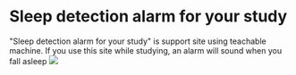 # Sleep detection alarm for your study
"Sleep detection alarm for your study" is support site using teachable machine.
If you use this site while studying, an alarm will sound when you fall asleep
![](https://cpp-learning.com/wp-content/uploads/2019/05/pyxel-190505-161951.gif)
